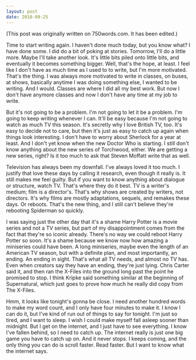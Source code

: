 ```yaml
---
layout: post
date: 2010-09-25
--- 
```


(This post was originally written on 750words.com. It has been edited.)

Time to start writing again. I haven't done much today, but you know what? I have done some. I did do a bit of poking at stories. Tomorrow, I'll do a little more. Maybe I'll take another look. It's little bits piled onto little bits, and eventually it becomes something bigger. Well, that's the hope, at least. I feel like I don't have as much time as I used to to write, but I'm more motivated. That's the thing. I was always more motivated to write in classes, on buses, at shows, basically anytime I was doing something else, I wanted to be writing. And I would. Classes are where I did all my best work. But now I don't have anymore classes and now I don't have any time at my job to write. 

But it's not going to be a problem. I'm not going to let it be a problem. I'm going to keep writing whenever I can. It'll be easy because I'm not going to watch as much TV this season. It's secretly why I love British TV, too. It's easy to decide not to care, but then it's just as easy to catch up again when things look interesting. I don't have to worry about Sherlock for a year at least. And I don't yet know when the new Doctor Who is starting. I still don't know anything about the new series of Torchwood, either. We are getting a new series, right? Is it too much to ask that Steven Moffatt write that as well. 

Television has always been my downfall. I've always loved it too much. I justify that love these days by calling it research, even though it really is. It still makes me feel guilty. But if you want to know anything about dialogue or structure, watch TV. That's where they do it best. TV is a writer's medium; film is a director's. That's why shows are created by writers, not directors. It's why films are mostly adaptations, sequels, and remakes these days. Or reboots. That's the new thing, and I still can't believe they're rebooting Spiderman so quickly. 

I was saying just the other day that it's a shame Harry Potter is a movie series and not a TV series, but part of my disappointment comes from the fact that they're so iconic already. There's no way we could reboot Harry Potter so soon. It's a shame because we know now how amazing a miniseries could have been. A long miniseries, maybe even the length of an American TV season, but with a definite plan, and most importantly, an ending. An ending in sight. That's what all TV needs, and almost no TV has. Even when creators say they have an ending, they're just lying. Chris Carter said it, and then ran the X-Files into the ground long past the point he promised to stop. I think Kripke said something similar at the beginning of Supernatural, which just goes to prove how much he really did copy from The X-Files. 

Hmm, it looks like tonight's gonna be close. I need another hundred words to make my word count, and I only have four minutes to make it. I know I can do it, but I've kind of run out of things to say for tonight. I'm just so tired, and I want to sleep. I wish I could make myself fall asleep sooner than midnight. But I get on the internet, and I just have to see everything. I know I've fallen behind, so I need to catch up. The internet really is just one big game you have to catch up on. And it never stops. I keeps coming, and the only thing you can do is scroll faster. Read faster. But I want to know what the internet says.
